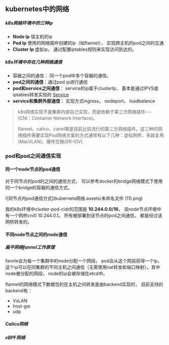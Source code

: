 ## kubernetes中的网络

##### k8s网络环境中的三种ip

- **Node Ip**  宿主机的ip
- **Pod Ip**     使用的网络插件创建的ip（如flannel）， 实现跨主机的pod之间的互通
- **Cluster Ip**  虚拟ip， 通过配置iptables规则来实现访问到达的。

##### k8s环境中存在几种网络通信

- 容器之间的通信： 同一个pod中多个容器的通信。
- **pod之间的通信**：通过pod ip进行通信
- **pod和service之间通信**： service的ip属于clusterIp， 基本是通过IPVS或iptables转发实现的 [Service](Service.md)
- **service和集群外部通信**： 实现方式ingress， nodeport， loadbalance 

> k8s网络实现不是集群内部自己实现，而是依赖于第三方网络插件---(CNI：Container Network Interface)。
>
> flannel、calico、canel等是目前比较流行的第三方网络插件。这三种的网络插件需要实现Pod网络方案的方式通常有以下几种：虚拟网桥、多路复用(MacVLAN)、硬件交换(SR-IOV)





### pod和pod之间通信实现

#### 同一个node节点的pod通信

对于同节点的pod的之间的通信方式， 可以参考docker的bridge网络模式下使用同一个bridge的容器的通信方式。

![同节点内pod通信方式](kubernets网络.assets/未命名文件 (11).png) 

我的k8s环境中cluster-pod-cidr的范围是  **10.244.0.0/16**， 该node节点环境中有一个网桥cni0 10.244.0.1。  所有被部署到该节点的pod之间通信， 都是经过该网桥转发的。

#### 不同node节点之间的node通信

##### 扁平网络fannel工作原理

fannle会为每一个集群中的node分配一个网段， pod会从这个网段获得一个ip，这个ip可以在同集群的不同主机之间通信（无需使用nat转发和端口映射）。其中node被分配的网段， node的ip会被存储在etcd中。

flannel的网络模式下数据包的在主机之间转发是由backend实现的， 目前支持的backend有：

- VxLAN
- host-gw
- udp



##### Calico网络

##### eBPF网络







